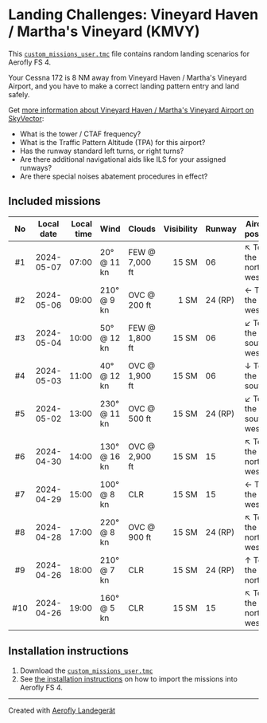 # Landing Challenges: Vineyard Haven / Martha's Vineyard (KMVY)

This [`custom_missions_user.tmc`](./custom_missions_user.tmc) file contains random landing scenarios for Aerofly FS 4.

Your Cessna 172 is 8 NM away from Vineyard Haven / Martha's Vineyard Airport, and you have to make a correct landing pattern entry and land safely.

Get [more information about Vineyard Haven / Martha's Vineyard Airport on SkyVector](https://skyvector.com/airport/KMVY):

- What is the tower / CTAF frequency?
- What is the Traffic Pattern Altitude (TPA) for this airport?
- Has the runway standard left turns, or right turns?
- Are there additional navigational aids like ILS for your assigned runways?
- Are there special noises abatement procedures in effect?

## Included missions

| No  | Local date | Local time | Wind         | Clouds         | Visibility | Runway  | Aircraft position    |
| :-: | ---------- | ---------: | ------------ | -------------- | ---------: | ------- | -------------------- |
| #1  | 2024-05-07 |      07:00 | 20° @ 11 kn  | FEW @ 7,000 ft |      15 SM | 06      | ↖ To the north-west |
| #2  | 2024-05-06 |      09:00 | 210° @ 9 kn  | OVC @ 200 ft   |       1 SM | 24 (RP) | ← To the west        |
| #3  | 2024-05-04 |      10:00 | 50° @ 12 kn  | FEW @ 1,800 ft |      15 SM | 06      | ↙ To the south-west |
| #4  | 2024-05-03 |      11:00 | 40° @ 12 kn  | OVC @ 1,900 ft |      15 SM | 06      | ↓ To the south       |
| #5  | 2024-05-02 |      13:00 | 230° @ 11 kn | OVC @ 500 ft   |      15 SM | 24 (RP) | ↙ To the south-west |
| #6  | 2024-04-30 |      14:00 | 130° @ 16 kn | OVC @ 2,900 ft |      15 SM | 15      | ↖ To the north-west |
| #7  | 2024-04-29 |      15:00 | 100° @ 8 kn  | CLR            |      15 SM | 15      | ← To the west        |
| #8  | 2024-04-28 |      17:00 | 220° @ 8 kn  | OVC @ 900 ft   |      15 SM | 24 (RP) | ↖ To the north-west |
| #9  | 2024-04-26 |      18:00 | 210° @ 7 kn  | CLR            |      15 SM | 24 (RP) | ↑ To the north       |
| #10 | 2024-04-26 |      19:00 | 160° @ 5 kn  | CLR            |      15 SM | 15      | ↖ To the north-west |

## Installation instructions

1. Download the [`custom_missions_user.tmc`](./custom_missions_user.tmc)
2. See [the installation instructions](https://fboes.github.io/aerofly-missions/docs/generic-installation.html) on how to import the missions into Aerofly FS 4.

---

Created with [Aerofly Landegerät](https://github.com/fboes/aerofly-patterns)
